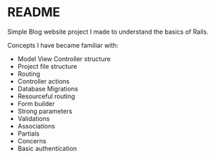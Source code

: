 # README

Simple Blog website project I made to understand the basics of Rails.

Concepts I have became familiar with:
- Model View Controller structure
- Project file structure
- Routing
- Controller actions
- Database Migrations
- Resourceful routing
- Form builder
- Strong parameters
- Validations
- Associations
- Partials
- Concerns
- Basic authentication
